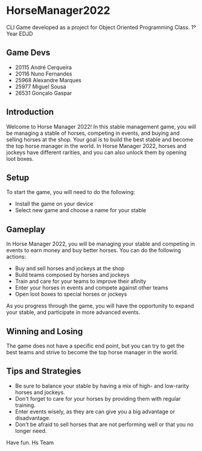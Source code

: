 # HorseManager2022
CLI Game developed as a project for Object Oriented Programming Class. 1º Year EDJD

## Game Devs
- 20115 André Cerqueira
- 20116 Nuno Fernandes
- 25968 Alexandre Marques
- 25977 Miguel Sousa
- 26531 Gonçalo Gaspar

## Introduction
Welcome to Horse Manager 2022! In this stable management game, you will be managing a stable of horses, competing in events, and buying and selling horses at the shop. Your goal is to build the best stable and become the top horse manager in the world. In Horse Manager 2022, horses and jockeys have different rarities, and you can also unlock them by opening loot boxes.

## Setup
To start the game, you will need to do the following:

- Install the game on your device
- Select new game and choose a name for your stable

## Gameplay
In Horse Manager 2022, you will be managing your stable and competing in events to earn money and buy better horses. You can do the following actions:

- Buy and sell horses and jockeys at the shop
- Build teams composed by horses and jockeys
- Train and care for your teams to improve their afinity
- Enter your horses in events and compete against other teams
- Open loot boxes to special horses or jockeys

As you progress through the game, you will have the opportunity to expand your stable, and participate in more advanced events.

## Winning and Losing
The game does not have a specific end point, but you can try to get the best teams and strive to become the top horse manager in the world.

## Tips and Strategies

- Be sure to balance your stable by having a mix of high- and low-rarity horses and jockeys.
- Don't forget to care for your horses by providing them with regular training.
- Enter events wisely, as they are can give you a big advantage or disadvantage.
- Don't be afraid to sell horses that are not performing well or that you no longer need.

Have fun.
Hs Team
